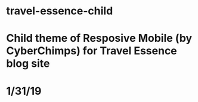 # travel-essence-child
# Child theme of Resposive Mobile (by CyberChimps) for Travel Essence blog site
# 1/31/19
# 
